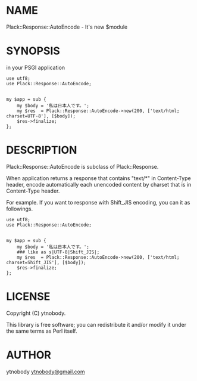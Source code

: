 # NAME

Plack::Response::AutoEncode - It's new $module

# SYNOPSIS

in your PSGI application

    use utf8;
    use Plack::Response::AutoEncode;
    

    my $app = sub {
        my $body = '私は日本人です。';
        my $res  = Plack::Response::AutoEncode->new(200, ['text/html; charset=UTF-8'], [$body]);
        $res->finalize;
    };

# DESCRIPTION

Plack::Response::AutoEncode is subclass of Plack::Response. 

When application returns a response that contains "text/\*" in Content-Type header, encode automatically each unencoded content by charset that is in Content-Type header.

For example. If you want to response with Shift\_JIS encoding, you can it as followings.

    use utf8;
    use Plack::Response::AutoEncode;
    

    my $app = sub {
        my $body = '私は日本人です。';
        ### like as s|UTF-8|Shift_JIS|;
        my $res  = Plack::Response::AutoEncode->new(200, ['text/html; charset=Shift_JIS'], [$body]);
        $res->finalize;
    };

# LICENSE

Copyright (C) ytnobody.

This library is free software; you can redistribute it and/or modify
it under the same terms as Perl itself.

# AUTHOR

ytnobody <ytnobody@gmail.com>
